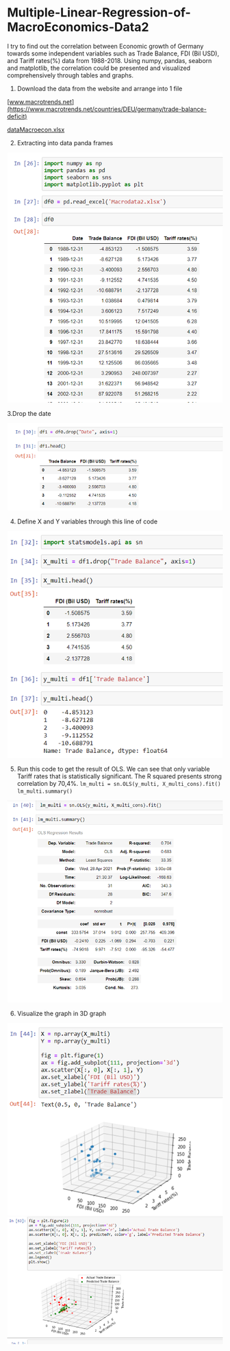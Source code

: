 # Multiple-Linear-Regression-of-MacroEconomics-Data2
I try to find out the correlation between Economic growth of Germany towards some independent variables such as Trade Balance, FDI (Bil USD), and Tariff rates(%) data from 1988-2018. Using numpy, pandas, seaborn and matplotlib, the correlation could be presented and visualized comprehensively through tables and graphs.

1. Download the data from the website and arrange into 1 file

[www.macrotrends.net](https://www.macrotrends.net/countries/DEU/germany/trade-balance-deficit)

[dataMacroecon.xlsx](https://github.com/altheanabila/Multiple-Linear-Regression-of-MacroEconomics-Data2/blob/main/Macrodata2.xlsx)


2. Extracting into data panda frames

![testimage1](https://github.com/altheanabila/Multiple-Linear-Regression-of-MacroEconomics-Data2/blob/main/Macroecon1.png)

3.Drop the date

![testimage1](https://github.com/altheanabila/Multiple-Linear-Regression-of-MacroEconomics-Data2/blob/main/Macroecon2.png)

4. Define X and Y variables through this line of code

![Testimage1](https://github.com/altheanabila/Multiple-Linear-Regression-of-MacroEconomics-Data2/blob/main/Macroecon3.png)


5. Run this code to get the result of OLS. We can see that only variable Tariff rates that is statistically significant. The R squared presents strong correlation by 70,4%.
`lm_multi = sn.OLS(y_multi, X_multi_cons).fit()`
`lm_multi.summary()`

![Testimage1](https://github.com/altheanabila/Multiple-Linear-Regression-of-MacroEconomics-Data2/blob/main/Macroecon4.png)


6. Visualize the graph in 3D graph

![Testimage1](https://github.com/altheanabila/Multiple-Linear-Regression-of-MacroEconomics-Data2/blob/main/Macroecon5.png)
![Testimage1](https://github.com/altheanabila/Multiple-Linear-Regression-of-MacroEconomics-Data2/blob/main/Macroecon6.png)

